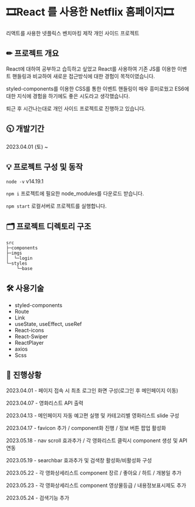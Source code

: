 # 🎞React 를 사용한 Netflix 홈페이지🎞

리액트를 사용한 넷플릭스 벤치마킹 제작 개인 사이드 프로젝트


## ✏ 프로젝트 개요

React에 대하여 공부하고 습득하고 싶었고 React를 사용하여 기존 JS를 이용한 이벤트 핸들링과 비교하여 새로운 접근방식에 대한 경험이 목적이였습니다.

styled-components를 이용한 CSS를 통한 이벤트 핸들링이 매우 흥미로웠고 ES6에 대한 지식에 경험을 하기에도 좋은 시도라고 생각했습니다.

퇴근 후 시간나는대로 개인 사이드 프로젝트로 진행하고 있습니다.

 ## 🕥 개발기간 

2023.04.01 (토) ~ 

## 💡 프로젝트 구성 및 동작

`node -v` v14.19.1

`npm i` 프로젝트에 필요한 node_modules를 다운로드 받습니다.

`npm start` 로컬서버로 프로젝트를 실행합니다.

##  🗂 프로젝트 디렉토리 구조

```
src
├─components
├─imgs
│  └─login
└─styles
    └─base

``` 
## 🛠 사용기술

- styled-components
- Route
- Link
- useState, useEffect, useRef
- React-icons
- React-Swiper
- ReactPlayer
- axios
- Scss

## 📌 진행상황

2023.04.01 - 페이지 접속 시 최초 로그인 화면 구성(로그인 후 메인페이지 이동)

2023.04.07 - 영화리스트 API 출력

2023.04.13 - 메인페이지 자동 예고편 실행 및 카테고리별 영화리스트 slide 구성

2023.04.17 - favicon 추가 / component화 진행 / 정보 버튼 팝업 활성화

2023.05.18 - nav scroll 효과추가 / 각 영화리스트 클릭시 component 생성 및 API 연동

2023.05.19 - searchbar 효과추가 및 검색창 활성화/비활성화 구성

2023.05.22 - 각 영화상세리스트 component 장르 / 좋아요 / 하트 / 개봉일 추가

2023.05.23 - 각 영화상세리스트 component 영상물등급 / 내용정보표시제도 추가

2023.05.24 - 검색기능 추가
